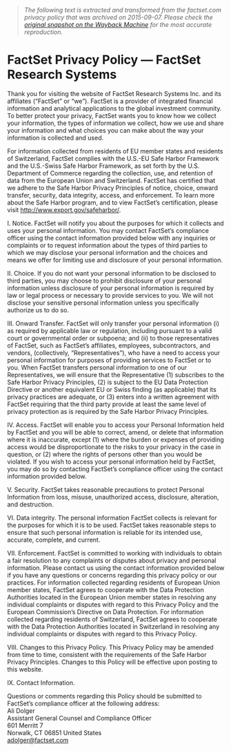 > *The following text is extracted and transformed from the factset.com privacy policy that was archived on 2015-09-07. Please check the [original snapshot on the Wayback Machine](https://web.archive.org/web/20150907191155id_/https%3A//www.factset.com/privacy) for the most accurate reproduction.*

# FactSet Privacy Policy — FactSet Research Systems

Thank you for visiting the website of FactSet Research Systems Inc. and its affiliates (“FactSet” or “we”). FactSet is a provider of integrated financial information and analytical applications to the global investment community. To better protect your privacy, FactSet wants you to know how we collect your information, the types of information we collect, how we use and share your information and what choices you can make about the way your information is collected and used.

For information collected from residents of EU member states and residents of Switzerland, FactSet complies with the U.S.-EU Safe Harbor Framework and the U.S.-Swiss Safe Harbor Framework, as set forth by the U.S. Department of Commerce regarding the collection, use, and retention of data from the European Union and Switzerland. FactSet has certified that we adhere to the Safe Harbor Privacy Principles of notice, choice, onward transfer, security, data integrity, access, and enforcement. To learn more about the Safe Harbor program, and to view FactSet’s certification, please visit <http://www.export.gov/safeharbor/>.

I. Notice. FactSet will notify you about the purposes for which it collects and uses your personal information. You may contact FactSet’s compliance officer using the contact information provided below with any inquiries or complaints or to request information about the types of third parties to which we may disclose your personal information and the choices and means we offer for limiting use and disclosure of your personal information.

II. Choice. If you do not want your personal information to be disclosed to third parties, you may choose to prohibit disclosure of your personal information unless disclosure of your personal information is required by law or legal process or necessary to provide services to you. We will not disclose your sensitive personal information unless you specifically authorize us to do so.

III. Onward Transfer. FactSet will only transfer your personal information (i) as required by applicable law or regulation, including pursuant to a valid court or governmental order or subpoena; and (ii) to those representatives of FactSet, such as FactSet’s affiliates, employees, subcontractors, and vendors, (collectively, “Representatives”), who have a need to access your personal information for purposes of providing services to FactSet or to you. When FactSet transfers personal information to one of our Representatives, we will ensure that the Representative (1) subscribes to the Safe Harbor Privacy Principles, (2) is subject to the EU Data Protection Directive or another equivalent EU or Swiss finding (as applicable) that its privacy practices are adequate, or (3) enters into a written agreement with FactSet requiring that the third party provide at least the same level of privacy protection as is required by the Safe Harbor Privacy Principles.

IV. Access. FactSet will enable you to access your Personal Information held by FactSet and you will be able to correct, amend, or delete that information where it is inaccurate, except (1) where the burden or expenses of providing access would be disproportionate to the risks to your privacy in the case in question, or (2) where the rights of persons other than you would be violated. If you wish to access your personal information held by FactSet, you may do so by contacting FactSet’s compliance officer using the contact information provided below.

V. Security. FactSet takes reasonable precautions to protect Personal Information from loss, misuse, unauthorized access, disclosure, alteration, and destruction.

VI. Data integrity. The personal information FactSet collects is relevant for the purposes for which it is to be used. FactSet takes reasonable steps to ensure that such personal information is reliable for its intended use, accurate, complete, and current.

VII. Enforcement. FactSet is committed to working with individuals to obtain a fair resolution to any complaints or disputes about privacy and personal information. Please contact us using the contact information provided below if you have any questions or concerns regarding this privacy policy or our practices. For information collected regarding residents of European Union member states, FactSet agrees to cooperate with the Data Protection Authorities located in the European Union member states in resolving any individual complaints or disputes with regard to this Privacy Policy and the European Commission’s Directive on Data Protection. For information collected regarding residents of Switzerland, FactSet agrees to cooperate with the Data Protection Authorities located in Switzerland in resolving any individual complaints or disputes with regard to this Privacy Policy.

VIII. Changes to this Privacy Policy. This Privacy Policy may be amended from time to time, consistent with the requirements of the Safe Harbor Privacy Principles. Changes to this Policy will be effective upon posting to this website.

IX. Contact Information.

Questions or comments regarding this Policy should be submitted to FactSet’s compliance officer at the following address:  
Ali Dolger  
Assistant General Counsel and Compliance Officer  
601 Merritt 7  
Norwalk, CT 06851 United States  
adolger@factset.com
